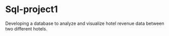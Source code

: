 # Sql-project1
Developing a database to analyze and visualize hotel revenue data between two different hotels.
